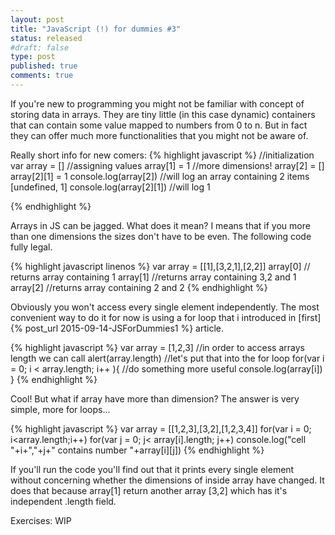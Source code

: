 ```yaml
---
layout: post
title: "JavaScript (!) for dummies #3"
status: released
#draft: false
type: post
published: true
comments: true
---
```


If you're new to programming you might not be familiar with concept of storing data in arrays. They are tiny little (in this case dynamic) containers that can contain some value mapped to numbers from 0 to n. But in fact they can offer much more functionalities that you might not be aware of. 

<!--more-->

Really short info for new comers:
{% highlight javascript %}
//initialization
var array = []
//assigning values
array[1] = 1
//more dimensions!
array[2] = []
array[2][1] = 1
console.log(array[2]) //will log an array containing 2 items [undefined, 1]
console.log(array[2][1]) //will log 1

{% endhighlight %}

Arrays in JS can be jagged. What does it mean? I means that if you more than one dimensions the sizes don't have to be even. The following code fully legal.

{% highlight javascript linenos %}
var array = [[1],[3,2,1],[2,2]]
array[0] // returns array containing 1
array[1] //returns array containing 3,2 and 1
array[2] //returns array containing 2 and 2
{% endhighlight %}

Obviously you won't access every single element independently. The most convenient way to do it for now is using a for loop that i introduced in [first]{% post_url 2015-09-14-JSForDummies1 %} article.

{% highlight javascript %}
var array = [1,2,3]
//in order to access arrays length we can call
alert(array.length)
//let's put that into the for loop
for(var i = 0; i < array.length; i++ ){
  //do something more useful
  console.log(array[i])
}
{% endhighlight %}

Cool! But what if array have more than dimension? The answer is very simple, more for loops...

{% highlight javascript %}
var array = [[1,2,3],[3,2],[1,2,3,4]]
for(var i = 0; i<array.length;i++)
  for(var j = 0; j< array[i].length; j++)
    console.log("cell "+i+","+j+" contains number "+array[i][j])
{% endhighlight %}

If you'll run the code you'll find out that it prints every single element without concerning whether the dimensions of inside array have changed. It does that because array[1] return another array [3,2] which has it's independent .length field.

Exercises: WIP